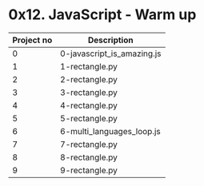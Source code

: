 # 0x12. JavaScript - Warm up

| Project no | Description                |
| ---------- | -------------------------- |
| 0          | 0-javascript_is_amazing.js |
| 1          | 1-rectangle.py             |
| 2          | 2-rectangle.py             |
| 3          | 3-rectangle.py             |
| 4          | 4-rectangle.py             |
| 5          | 5-rectangle.py             |
| 6          | 6-multi_languages_loop.js  |
| 7          | 7-rectangle.py             |
| 8          | 8-rectangle.py             |
| 9          | 9-rectangle.py             |
